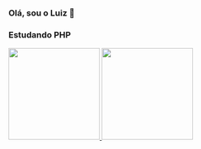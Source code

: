 ### Olá, sou o Luiz 👋
### Estudando PHP
<a href="https://github.com/luizreis-dev">
  <img height="180em" src="https://github-readme-stats.vercel.app/api?username=LuizReis-dev&show_icons=true&theme=dark&include_all_commits=true&count_private=true"/>
  <img height="180em" src="https://github-readme-stats.vercel.app/api/top-langs/?username=LuizReis-dev&layout=compact&langs_count=7&theme=dark"/>
</div>

